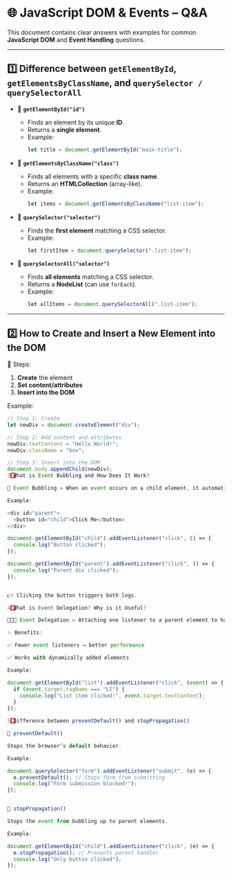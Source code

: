 # 🌐 JavaScript DOM & Events – Q&A

This document contains clear answers with examples for common **JavaScript DOM** and **Event Handling** questions.  

---

## 1️⃣ Difference between `getElementById`, `getElementsByClassName`, and `querySelector / querySelectorAll`

- 🔹 **`getElementById("id")`**
  - Finds an element by its unique **ID**.
  - Returns a **single element**.
  - Example:
    ```js
    let title = document.getElementById("main-title");
    ```

- 🔹 **`getElementsByClassName("class")`**
  - Finds all elements with a specific **class name**.
  - Returns an **HTMLCollection** (array-like).
  - Example:
    ```js
    let items = document.getElementsByClassName("list-item");
    ```

- 🔹 **`querySelector("selector")`**
  - Finds the **first element** matching a CSS selector.
  - Example:
    ```js
    let firstItem = document.querySelector(".list-item");
    ```

- 🔹 **`querySelectorAll("selector")`**
  - Finds **all elements** matching a CSS selector.
  - Returns a **NodeList** (can use `forEach`).
  - Example:
    ```js
    let allItems = document.querySelectorAll(".list-item");
    ```

---

## 2️⃣ How to Create and Insert a New Element into the DOM

📌 Steps:  
1. **Create** the element  
2. **Set content/attributes**  
3. **Insert into the DOM**

Example:
```js
// Step 1: Create
let newDiv = document.createElement("div");

// Step 2: Add content and attributes
newDiv.textContent = "Hello World!";
newDiv.className = "box";

// Step 3: Insert into the DOM
document.body.appendChild(newDiv);
3️⃣ What is Event Bubbling and How Does It Work?

🔄 Event Bubbling = When an event occurs on a child element, it automatically bubbles up to its parent, grandparent, and so on.

Example:

<div id="parent">
  <button id="child">Click Me</button>
</div>

document.getElementById("child").addEventListener("click", () => {
  console.log("Button clicked");
});

document.getElementById("parent").addEventListener("click", () => {
  console.log("Parent div clicked");
});


👉 Clicking the button triggers both logs.

4️⃣ What is Event Delegation? Why is it Useful?

👨‍👩‍👧 Event Delegation = Attaching one listener to a parent element to handle events for its children (using bubbling).

✨ Benefits:

✅ Fewer event listeners → better performance

✅ Works with dynamically added elements

Example:

document.getElementById("list").addEventListener("click", (event) => {
  if (event.target.tagName === "LI") {
    console.log("List item clicked:", event.target.textContent);
  }
});

5️⃣ Difference between preventDefault() and stopPropagation()

🚫 preventDefault()

Stops the browser’s default behavior.

Example:

document.querySelector("form").addEventListener("submit", (e) => {
  e.preventDefault(); // Stops form from submitting
  console.log("Form submission blocked!");
});


🛑 stopPropagation()

Stops the event from bubbling up to parent elements.

Example:

document.getElementById("child").addEventListener("click", (e) => {
  e.stopPropagation(); // Prevents parent handler
  console.log("Only button clicked");
});


